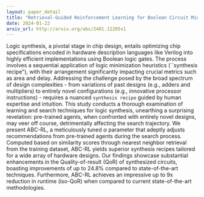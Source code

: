 ```yaml
---
layout: paper_detail
title: "Retrieval-Guided Reinforcement Learning for Boolean Circuit Minimization"
date: 2024-01-22
arxiv_url: http://arxiv.org/abs/2401.12205v1
---
```


Logic synthesis, a pivotal stage in chip design, entails optimizing chip specifications encoded in hardware description languages like Verilog into highly efficient implementations using Boolean logic gates. The process involves a sequential application of logic minimization heuristics (``synthesis recipe"), with their arrangement significantly impacting crucial metrics such as area and delay. Addressing the challenge posed by the broad spectrum of design complexities - from variations of past designs (e.g., adders and multipliers) to entirely novel configurations (e.g., innovative processor instructions) - requires a nuanced `synthesis recipe` guided by human expertise and intuition. This study conducts a thorough examination of learning and search techniques for logic synthesis, unearthing a surprising revelation: pre-trained agents, when confronted with entirely novel designs, may veer off course, detrimentally affecting the search trajectory. We present ABC-RL, a meticulously tuned $\alpha$ parameter that adeptly adjusts recommendations from pre-trained agents during the search process. Computed based on similarity scores through nearest neighbor retrieval from the training dataset, ABC-RL yields superior synthesis recipes tailored for a wide array of hardware designs. Our findings showcase substantial enhancements in the Quality-of-result (QoR) of synthesized circuits, boasting improvements of up to 24.8% compared to state-of-the-art techniques. Furthermore, ABC-RL achieves an impressive up to 9x reduction in runtime (iso-QoR) when compared to current state-of-the-art methodologies.
